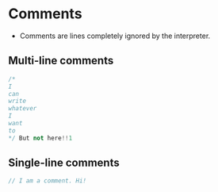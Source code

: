 # Comments

- Comments are lines completely ignored by the interpreter.

## Multi-line comments

```cpp
/*
I
can
write
whatever
I
want
to
*/ But not here!!1
```

## Single-line comments

```cpp
// I am a comment. Hi!
```